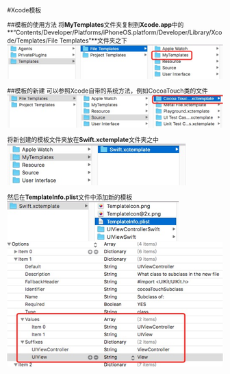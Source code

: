 #Xcode模板

##模板的使用方法
将**MyTemplates**文件夹复制到**Xcode.app**中的**“Contents/Developer/Platforms/iPhoneOS.platform/Developer/Library/Xcode/Templates/File Templates”**文件夹之下
![File Templates截图](Resource/截图1.png)

##模板的新建
可以参照Xcode自带的系统方法，例如CocoaTouch类的文件
![File Templates截图](Resource/截图2.png)

将新创建的模板文件夹放在**Swift.xctemplate**文件夹之中
![File Templates截图](Resource/截图3.png)

然后在**TemplateInfo.plist**文件中添加新的模板
![File Templates截图](Resource/截图4.png)
![File Templates截图](Resource/截图5.png)

